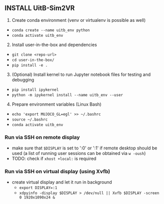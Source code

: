 ## INSTALL UitB-Sim2VR
1. Create conda environment (venv or virtualenv is possible as well)
- `conda create --name uitb_env python`
- `conda activate uitb_env`
2. Install user-in-the-box and dependencies
- `git clone <repo-url>`
- `cd user-in-the-box/`
- `pip install -e .`
3. (Optional) Install kernel to run Jupyter notebook files for testing and debugging
- `pip install ipykernel`
- `python -m ipykernel install --name uitb_env --user`
4. Prepare environment variables (Linux Bash)
- `echo 'export MUJOCO_GL=egl' >> ~/.bashrc`
- `source ~/.bashrc`
- `conda activate uitb_env`

### Run via SSH on remote display
- make sure that `$DISPLAY` is set to ':0' or ':1' if remote desktop should be used (a list of running user sessions can be obtained via `w -oush`)
- TODO: check if `xhost +local:` is required

### Run via SSH on virtual display (using Xvfb)
- create virtual display and let it run in background
  - `export DISPLAY=:1`
  - `xdpyinfo -display $DISPLAY > /dev/null || Xvfb $DISPLAY -screen 0 1920x1090x24 &`
